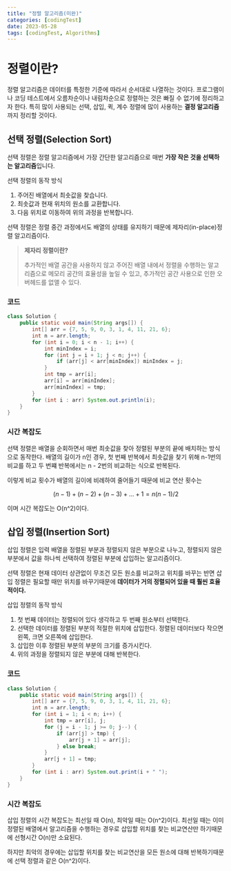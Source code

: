 ```yaml
---
title: "정렬 알고리즘(미완)"
categories: [codingTest]
date: 2023-05-28
tags: [codingTest, Algorithms]
---
```



# 정렬이란?

정렬 알고리즘은 데이터를 특정한 기준에 따라서 순서대로 나열하는 것이다. 프로그램이나 코딩 테스트에서 오름차순이나 내림차순으로 정렬하는 것은 빠질 수 없기에 정리하고자 한다. 특히 많이 사용되는 선택, 삽입, 퀵, 계수 정렬에 많이 사용하는 **결정 알고리즘**까지 정리할 것이다.

## 선택 정렬(Selection Sort)

선택 정렬은 정렬 알고리즘에서 가장 간단한 알고리즘으로 매번 **가장 작은 것을 선택하는 알고리즘**입니다.

선택 정렬의 동작 방식

1. 주어진 배열에서 최솟값을 찾습니다.
2. 최솟값과 현재 위치의 원소를 교환합니다.
3. 다음 위치로 이동하여 위의 과정을 반복합니다.

선택 정렬은 정렬 중간 과정에서도 배열의 상태를 유지하기 때문에 제자리(in-place)정렬 알고리즘이다.



> **제자리 정렬이란?**
> 
> 
> 추가적인 배열 공간을 사용하지 않고 주어진 배열 내에서 정렬을 수행하는 알고리즘으로 메모리 공간의 효율성을 높일 수 있고, 추가적인 공간 사용으로 인한 오버헤드를 없앨 수 있다.
> 

### 코드

```java
class Solution {
    public static void main(String args[]) {
        int[] arr = {7, 5, 9, 0, 3, 1, 4, 11, 21, 6};
        int n = arr.length;
        for (int i = 0; i < n - 1; i++) {
            int minIndex = i;
            for (int j = i + 1; j < n; j++) {
                if (arr[j] < arr[minIndex]) minIndex = j;
            }
            int tmp = arr[i];
            arr[i] = arr[minIndex];
            arr[minIndex] = tmp;
        }
        for (int i : arr) System.out.println(i);
    }
}
```

### 시간 복잡도

선택 정렬은 배열을 순회하면서 매번 최솟값을 찾아 정렬된 부분의 끝에 배치하는 방식으로 동작한다. 배열의 길이가 n인 경우, 첫 번째 반복에서 최솟값을 찾기 위해 n-1번의 비교를 하고 두 번쨰 반복에서는 n - 2번의 비교하는 식으로 반복된다. 

이렇게 비교 횟수가 배열의 길이에 비례하여 줄어들기 때문에 비교 연산 횟수는

$$
 (n-1)+(n-2)+(n-3)+...+1 = n(n-1)/2 
$$

이며 시간 복잡도는 O(n^2)이다.


## 삽입 정렬(Insertion Sort)

삽입 정렬은 입력 배열을 정렬된 부분과 정렬되지 않은 부분으로 나누고, 정렬되지 않은 부분에서 값을 하나씩 선택하여 정렬된 부분에 삽입하는 알고리즘이다. 

선택 정렬은 현재 데이터 상관없이 무조건 모든 원소를 비교하고 위치를 바꾸는 반면 삽입 정렬은 필요할 때만 위치를 바꾸기때문에 **데이터가 거의 정렬되어 있을 때 훨씬 효율적이다.**

삽입 정렬의 동작 방식

1. 첫 번째 데이터는 정렬되어 있다 생각하고 두 번째 원소부터 선택한다.
2. 선택한 데이터를 정렬된 부분의 적절한 위치에 삽입한다. 정렬된 데이터보다 작으면 왼쪽, 크면 오른쪽에 삽입한다.
3. 삽입한 이후 정렬된 부분의 부분의 크기를 증가시킨다. 
4. 위의 과정을 정렬되지 않은 부분에 대해 반복한다.

### 코드

```java
class Solution {
    public static void main(String args[]) {
        int[] arr = {7, 5, 9, 0, 3, 1, 4, 11, 21, 6};
        int n = arr.length;
        for (int i = 1; i < n; i++) {
            int tmp = arr[i], j;
            for (j = i - 1; j >= 0; j--) {
                if (arr[j] > tmp) {
                    arr[j + 1] = arr[j];
                } else break;
            }
            arr[j + 1] = tmp;
        }
        for (int i : arr) System.out.print(i + " ");
    }
}
```

### 시간 복잡도

삽입 정렬의 시간 복잡도는 최선일 때 O(n), 최악일 때는 O(n^2)이다. 최선일 때는 이미 정렬된 배열에서 알고리즘을 수행하는 경우로 삽입할 위치를 찾는 비교연산만 하기때문에 선형시간 O(n)만 소요된다. 

하지만 최악의 경우에는 삽입할 위치를 찾는 비교연산을 모든 원소에 대해 반복하기때문에 선택 정렬과 같은 O(n^2)이다.


